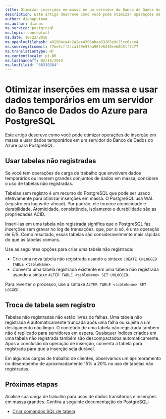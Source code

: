 ```yaml
---
title: Otimizar inserções em massa em um servidor do Banco de Dados do Azure para PostgreSQL
description: Este artigo descreve como você pode otimizar operações de inserção em massa em um servidor do Banco de Dados do Azure para PostgreSQL.
author: dianaputnam
ms.author: dianas
ms.service: postgresql
ms.topic: conceptual
ms.date: 10/22/2018
ms.openlocfilehash: a82984ce4c2a2e44306abaa63265e0c25cc6ace4
ms.sourcegitcommit: f7be3cff2cca149e57aa967e5310eeb0b51f7c77
ms.translationtype: HT
ms.contentlocale: pt-BR
ms.lasthandoff: 02/15/2019
ms.locfileid: "56310284"
---
```

# <a name="optimize-bulk-inserts-and-use-transient-data-on-an-azure-database-for-postgresql-server"></a>Otimizar inserções em massa e usar dados temporários em um servidor do Banco de Dados do Azure para PostgreSQL 
Este artigo descreve como você pode otimizar operações de inserção em massa e usar dados temporários em um servidor do Banco de Dados do Azure para PostgreSQL.

## <a name="use-unlogged-tables"></a>Usar tabelas não registradas
Se você tem operações de carga de trabalho que envolvem dados temporários ou inserem grandes conjuntos de dados em massa, considere o uso de tabelas não registradas.

Tabelas sem registro é um recurso do PostgreSQL que pode ser usado efetivamente para otimizar inserções em massa. O PostgreSQL usa WAL (registro em log write-ahead). Por padrão, ele fornece atomicidade e durabilidade. Atomicidade, consistência, isolamento e durabilidade são as propriedades ACID. 

Inseri-las em uma tabela não registrada significa que o PostgreSQL faz inserções sem gravar no log de transações, que, por si só, é uma operação de E/S. Como resultado, essas tabelas são consideravelmente mais rápidas do que as tabelas comuns.

Use as seguintes opções para criar uma tabela não registrada:
- Crie uma nova tabela não registrada usando a sintaxe `CREATE UNLOGGED TABLE <tableName>`.
- Converta uma tabela registrada existente em uma tabela não registrada usando a sintaxe `ALTER TABLE <tableName> SET UNLOGGED`.  

Para reverter o processo, use a sintaxe `ALTER TABLE <tableName> SET LOGGED`.

## <a name="unlogged-table-tradeoff"></a>Troca de tabela sem registro
Tabelas não registradas não estão livres de falhas. Uma tabela não registrada é automaticamente truncada após uma falha ou sujeita a um desligamento não limpo. O conteúdo de uma tabela não registrada também não é replicado para servidores em espera. Quaisquer índices criados em uma tabela não registrada também são descompactados automaticamente. Após a conclusão da operação de inserção, converta a tabela para registrada para que a inserção seja durável.

Em algumas cargas de trabalho de clientes, observamos um aprimoramento no desempenho de aproximadamente 15% a 20% no uso de tabelas não registradas.

## <a name="next-steps"></a>Próximas etapas
Analise sua carga de trabalho para usos de dados transitórios e inserções em massa grandes. Confira a seguinte documentação do PostgreSQL:
 
- [Criar comandos SQL de tabela](https://www.postgresql.org/docs/current/static/sql-createtable.html)
